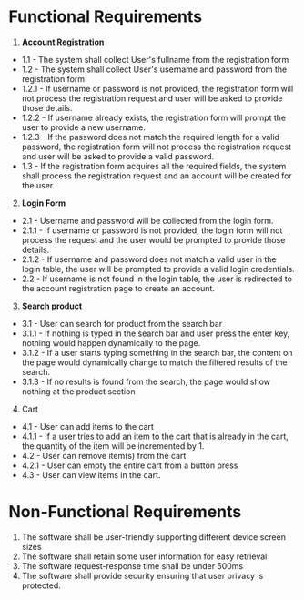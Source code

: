 # Functional Requirements
1. **Account Registration**
* 1.1 - The system shall collect User's fullname from the registration form
* 1.2 - The system shall collect User's username and password from the registration form
* 1.2.1 - If username or password is not provided, the registration form will not process the registration request and user will be asked to provide those details.
* 1.2.2 - If username already exists, the registration form will prompt the user to provide a new username.
* 1.2.3 - If the password does not match the required length for a valid password, the registration form will not process the registration request and user will be asked to provide a valid password.
* 1.3 - If the registration form acquires all the required fields, the system shall process the registration request and an account will be created for the user.

2. **Login Form**
* 2.1 - Username and password will be collected from the login form.
* 2.1.1 - If username or password is not provided, the login form will not process the request and the user would be prompted to provide those details.
* 2.1.2 - If username and password does not match a valid user in the login table, the user will be prompted to provide a valid login credentials.
* 2.2 - If username is not found in the login table, the user is redirected to the account registration page to create an account.

3. **Search product**
* 3.1 - User can search for product from the search bar
* 3.1.1 - If nothing is typed in the search bar and user press the enter key, nothing would happen dynamically to the page.
* 3.1.2 - If a user starts typing something in the search bar, the content on the page would  dynamically change to match the filtered results of the search.
* 3.1.3 - If no results is found from the search, the page would show nothing at the product section

4. Cart
* 4.1 - User can add items to the cart
* 4.1.1 - If a user tries to add an item to the cart that is already in the cart, the quantity of the item will be incremented by 1.
* 4.2 - User can remove item(s) from the cart
* 4.2.1 - User can empty the entire cart from a button press
* 4.3 - User can view items in the cart.

# Non-Functional Requirements
1. The software shall be user-friendly supporting different device screen sizes
2. The software shall retain some user information for easy retrieval
3. The software request-response time shall be under 500ms
4. The software shall provide security ensuring that user privacy is protected.